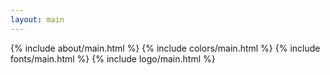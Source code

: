 ```yaml
---
layout: main
---
```

{% include about/main.html %}
{% include colors/main.html %}
{% include fonts/main.html %}
{% include logo/main.html %}
